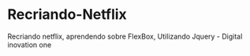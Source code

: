 # Recriando-Netflix
Recriando netflix, aprendendo sobre FlexBox, Utilizando Jquery - Digital inovation one
